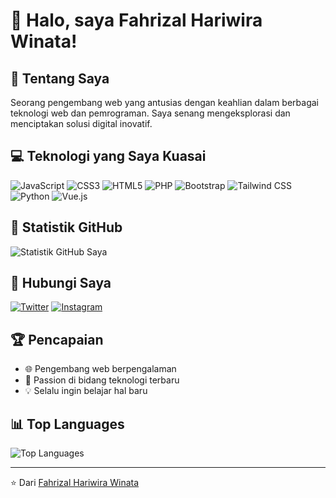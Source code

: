 # 👋 Halo, saya Fahrizal Hariwira Winata!

## 🚀 Tentang Saya
Seorang pengembang web yang antusias dengan keahlian dalam berbagai teknologi web dan pemrograman. Saya senang mengeksplorasi dan menciptakan solusi digital inovatif.

## 💻 Teknologi yang Saya Kuasai
![JavaScript](https://img.shields.io/badge/-JavaScript-F7DF1E?style=flat-square&logo=javascript&logoColor=black)
![CSS3](https://img.shields.io/badge/-CSS3-1572B6?style=flat-square&logo=css3)
![HTML5](https://img.shields.io/badge/-HTML5-E34F26?style=flat-square&logo=html5&logoColor=white)
![PHP](https://img.shields.io/badge/-PHP-777BB4?style=flat-square&logo=php&logoColor=white)
![Bootstrap](https://img.shields.io/badge/-Bootstrap-563D7C?style=flat-square&logo=bootstrap)
![Tailwind CSS](https://img.shields.io/badge/-Tailwind%20CSS-38B2AC?style=flat-square&logo=tailwind-css&logoColor=white)
![Python](https://img.shields.io/badge/-Python-3776AB?style=flat-square&logo=python&logoColor=white)
![Vue.js](https://img.shields.io/badge/-Vue.js-4FC08D?style=flat-square&logo=vue-dot-js&logoColor=white)

## 🌟 Statistik GitHub
![Statistik GitHub Saya](https://github-readme-stats.vercel.app/api?username=fahrizalhairiwawinata&show_icons=true&theme=radical)

## 🔗 Hubungi Saya
[![Twitter](https://img.shields.io/badge/-Twitter-1DA1F2?style=flat-square&logo=twitter&logoColor=white)](https://twitter.com/TranscendA11)
[![Instagram](https://img.shields.io/badge/-Instagram-E4405F?style=flat-square&logo=instagram&logoColor=white)](https://instagram.com/rzlwinata)

## 🏆 Pencapaian
- 🌐 Pengembang web berpengalaman
- 🚀 Passion di bidang teknologi terbaru
- 💡 Selalu ingin belajar hal baru

## 📊 Top Languages
![Top Languages](https://github-readme-stats.vercel.app/api/top-langs/?username=fahrizalhairiwawinata&layout=compact&theme=radical)

---

⭐️ Dari [Fahrizal Hariwira Winata](https://github.com/fahrizalhairiwawinata)

